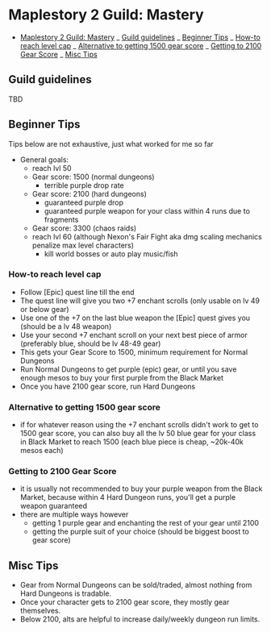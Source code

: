 # Maplestory 2 Guild: Mastery

<!-- @import "[TOC]" {cmd="toc" depthFrom=1 depthTo=6 orderedList=false} -->

<!-- code_chunk_output -->

- [Maplestory 2 Guild: Mastery](#maplestory-2-guild-mastery)
  _ [Guild guidelines](#guild-guidelines)
  _ [Beginner Tips](#beginner-tips)
  _ [How-to reach level cap](#how-to-reach-level-cap)
  _ [Alternative to getting 1500 gear score](#alternative-to-getting-1500-gear-score)
  _ [Getting to 2100 Gear Score](#getting-to-2100-gear-score)
  _ [Misc Tips](#misc-tips)

<!-- /code_chunk_output -->

## Guild guidelines

TBD

## Beginner Tips

Tips below are not exhaustive, just what worked for me so far

- General goals:
  - reach lvl 50
  - Gear score: 1500 (normal dungeons)
    - terrible purple drop rate
  - Gear score: 2100 (hard dungeons)
    - guaranteed purple drop
    - guaranteed purple weapon for your class within 4 runs due to fragments
  - Gear score: 3300 (chaos raids)
  - reach lvl 60 (although Nexon's Fair Fight aka dmg scaling mechanics penalize max level characters)
    - kill world bosses or auto play music/fish

### How-to reach level cap

- Follow [Epic] quest line till the end
- The quest line will give you two +7 enchant scrolls (only usable on lv 49 or below gear)
- Use one of the +7 on the last blue weapon the [Epic] quest gives you (should be a lv 48 weapon)
- Use your second +7 enchant scroll on your next best piece of armor (preferably blue, should be lv 48-49 gear)
- This gets your Gear Score to 1500, minimum requirement for Normal Dungeons
- Run Normal Dungeons to get purple (epic) gear, or until you save enough mesos to buy your first purple from the Black Market
- Once you have 2100 gear score, run Hard Dungeons

### Alternative to getting 1500 gear score

- if for whatever reason using the +7 enchant scrolls didn't work to get to 1500 gear score, you can also buy all the lv 50 blue gear for your class in Black Market to reach 1500 (each blue piece is cheap, ~20k-40k mesos each)

### Getting to 2100 Gear Score

- it is usually not recommended to buy your purple weapon from the Black Market, because within 4 Hard Dungeon runs, you'll get a purple weapon guaranteed
- there are multiple ways however
  - getting 1 purple gear and enchanting the rest of your gear until 2100
  - getting the purple suit of your choice (should be biggest boost to gear score)

## Misc Tips

- Gear from Normal Dungeons can be sold/traded, almost nothing from Hard Dungeons is tradable.
- Once your character gets to 2100 gear score, they mostly gear themselves.
- Below 2100, alts are helpful to increase daily/weekly dungeon run limits.
